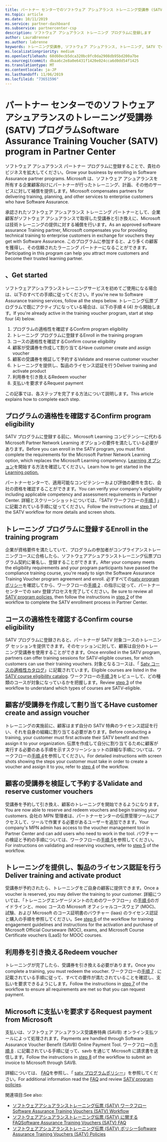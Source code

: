 ```yaml
---
title: パートナー センターでのソフトウェア アシュアランス トレーニング受講券 (SATV) プログラム | パートナー センター
ms.topic: article
ms.date: 10/11/2019
ms.service: partner-dashboard
ms.subservice: partnercenter-csp
description: ソフトウェア アシュアランス トレーニング プログラムに登録します
author: LauraBrenner
ms.author: labrenne
keywords: トレーニング受講券, ソフトウェア アシュアランス, トレーニング, SATV での登録, SATV
ms.localizationpriority: medium
ms.openlocfilehash: 60d60ecb5dca320bc0fc0da2908db95bd200a7be
ms.sourcegitcommit: dbaa6c2e8a0e6431f1420e024cca6d0dd54f1425
ms.translationtype: MT
ms.contentlocale: ja-JP
ms.lasthandoff: 11/06/2019
ms.locfileid: "73651596"
---
```

# <a name="software-assurance-training-voucher-satv-program-in-partner-center"></a><span data-ttu-id="a3e1b-104">パートナー センターでのソフトウェア アシュアランスのトレーニング受講券 (SATV) プログラム</span><span class="sxs-lookup"><span data-stu-id="a3e1b-104">Software Assurance Training Voucher (SATV) program in Partner Center</span></span>

<span data-ttu-id="a3e1b-105">ソフトウェア アシュアランス パートナー プログラムに登録することで、貴社のビジネスを拡大してください。</span><span class="sxs-lookup"><span data-stu-id="a3e1b-105">Grow your business by enrolling in Software Assurance partner programs.</span></span> <span data-ttu-id="a3e1b-106">Microsoft は、ソフトウェア アシュアランスを所有する企業顧客向けにパートナーが行ったトレーニング、計画、その他のサービスに対して補償を提供します。</span><span class="sxs-lookup"><span data-stu-id="a3e1b-106">Microsoft compensates partners for delivering training, planning, and other services to enterprise customers who have Software Assurance.</span></span> 

<span data-ttu-id="a3e1b-107">承認されたソフトウェア アシュアランス トレーニング パートナーとして、企業顧客がソフトウェア アシュアランスで取得した受講券と引き換えに、Microsoft は技術トレーニングの提供に対する補償を行います。</span><span class="sxs-lookup"><span data-stu-id="a3e1b-107">As an approved software assurance Training partner, Microsoft compensates you for providing technical training to enterprise customers in exchange for vouchers they get with Software Assurance.</span></span> <span data-ttu-id="a3e1b-108">このプログラムに参加すると、より多くの顧客を獲得し、その信頼されたラーニング パートナーになることができます。</span><span class="sxs-lookup"><span data-stu-id="a3e1b-108">Participating in this program can help you attract more customers and become their trusted learning partner.</span></span>

## <a name="get-started"></a><span data-ttu-id="a3e1b-109">、</span><span class="sxs-lookup"><span data-stu-id="a3e1b-109">Get started</span></span>

<span data-ttu-id="a3e1b-110">ソフトウェアアシュアランストレーニングサービスを初めてご使用になる場合は、以下のすべての手順に従ってください。</span><span class="sxs-lookup"><span data-stu-id="a3e1b-110">If you're new to Software Assurance training services, follow all the steps below.</span></span> <span data-ttu-id="a3e1b-111">トレーニング伝票プログラムで既にアクティブになっている場合は、以下の手順 4 (4) から開始します。</span><span class="sxs-lookup"><span data-stu-id="a3e1b-111">If you're already active in the training voucher program, start at step four (4) below.</span></span> 

1. <span data-ttu-id="a3e1b-112">プログラムの適格性を確認する</span><span class="sxs-lookup"><span data-stu-id="a3e1b-112">Confirm program eligibility</span></span>
2. <span data-ttu-id="a3e1b-113">トレーニング プログラムに登録する</span><span class="sxs-lookup"><span data-stu-id="a3e1b-113">Enroll in the training program</span></span>
3. <span data-ttu-id="a3e1b-114">コースの適格性を確認する</span><span class="sxs-lookup"><span data-stu-id="a3e1b-114">Confirm course eligibility</span></span>
4. <span data-ttu-id="a3e1b-115">顧客が受講券を作成して割り当てる</span><span class="sxs-lookup"><span data-stu-id="a3e1b-115">Have customer create and assign voucher</span></span>
5. <span data-ttu-id="a3e1b-116">顧客の受講券を検証して予約する</span><span class="sxs-lookup"><span data-stu-id="a3e1b-116">Validate and reserve customer voucher</span></span>
6. <span data-ttu-id="a3e1b-117">トレーニングを提供し、製品のライセンス認証を行う</span><span class="sxs-lookup"><span data-stu-id="a3e1b-117">Deliver training and activate product</span></span>
7. <span data-ttu-id="a3e1b-118">利用券を引き換える</span><span class="sxs-lookup"><span data-stu-id="a3e1b-118">Redeem voucher</span></span>
8. <span data-ttu-id="a3e1b-119">支払いを要求する</span><span class="sxs-lookup"><span data-stu-id="a3e1b-119">Request payment</span></span>

<span data-ttu-id="a3e1b-120">この記事では、各ステップを完了する方法について説明します。</span><span class="sxs-lookup"><span data-stu-id="a3e1b-120">This article explains how to complete each step.</span></span>

## <a name="confirm-program-eligibility"></a><span data-ttu-id="a3e1b-121">プログラムの適格性を確認する</span><span class="sxs-lookup"><span data-stu-id="a3e1b-121">Confirm program eligibility</span></span>

<span data-ttu-id="a3e1b-122">SATV プログラムに登録する前に、Microsoft Learning コンピテンシーに代わる Microsoft Partner Network Learning オプションの要件を満たしている必要があります。</span><span class="sxs-lookup"><span data-stu-id="a3e1b-122">Before you can enroll in the SATV program, you must first complete the requirements for the Microsoft Partner Network Learning option, which replaces the Microsoft Learning competency.</span></span> <span data-ttu-id="a3e1b-123">[Learning オプション](https://partner.microsoft.com/membership/learning-partners)を開始する方法を確認してください。</span><span class="sxs-lookup"><span data-stu-id="a3e1b-123">Learn how to get started in the [Learning option.](https://partner.microsoft.com/membership/learning-partners)</span></span>

<span data-ttu-id="a3e1b-124">パートナーセンターで、適用可能なコンピテンシーおよび評価の要件を含む、会社の資格を確認することができます。</span><span class="sxs-lookup"><span data-stu-id="a3e1b-124">You can verify your company's eligibility including applicable competency and assessment requirements in Partner Center.</span></span> <span data-ttu-id="a3e1b-125">詳細とスクリーンショットについては、「SATV ワークフローの[手順 1](https://query.prod.cms.rt.microsoft.com/cms/api/am/binary/RE3krfK) 」に記載されている手順に従ってください。</span><span class="sxs-lookup"><span data-stu-id="a3e1b-125">Follow the instructions at [step 1](https://query.prod.cms.rt.microsoft.com/cms/api/am/binary/RE3krfK) of the SATV workflow for more details and screen shots.</span></span>

## <a name="enroll-in-the-training-program"></a><span data-ttu-id="a3e1b-126">トレーニング プログラムに登録する</span><span class="sxs-lookup"><span data-stu-id="a3e1b-126">Enroll in the training program</span></span>

<span data-ttu-id="a3e1b-127">企業が資格要件を満たしていて、プログラムの参加者がコンプライアンストレーニングコースに合格したら、ソフトウェアアシュアランストレーニング伝票プログラム契約に署名し、登録することができます。</span><span class="sxs-lookup"><span data-stu-id="a3e1b-127">After your company meets the eligibility requirements and your program participants have passed the compliance training course, you're ready to sign the Software Assurance Training Voucher program agreement and enroll.</span></span> <span data-ttu-id="a3e1b-128">必ずすべての[satv program ポリシー](https://query.prod.cms.rt.microsoft.com/cms/api/am/binary/RE3koEP)を確認してから、ワークフローの[手順 2](https://query.prod.cms.rt.microsoft.com/cms/api/am/binary/RE3krfK) . の指示に従って、パートナーセンターでの satv 登録プロセスを完了してください。</span><span class="sxs-lookup"><span data-stu-id="a3e1b-128">Be sure to review all [SATV program policies](https://query.prod.cms.rt.microsoft.com/cms/api/am/binary/RE3koEP), then follow the instructions in [step 2](https://query.prod.cms.rt.microsoft.com/cms/api/am/binary/RE3krfK) of the workflow to complete the SATV enrollment process in Partner Center.</span></span>   


## <a name="confirm-course-eligibility"></a><span data-ttu-id="a3e1b-129">コースの適格性を確認する</span><span class="sxs-lookup"><span data-stu-id="a3e1b-129">Confirm course eligibility</span></span>
<span data-ttu-id="a3e1b-130">SATV プログラムに登録されると、パートナーが SATV 対象コースのトレーニング セッションを提供できます。そのセッションに対して、顧客は自分のトレーニング受講券を使用することができます。</span><span class="sxs-lookup"><span data-stu-id="a3e1b-130">Once enrolled in the SATV program, partners can offer training sessions for SATV-eligible courses, for which customers can use their training vouchers.</span></span> <span data-ttu-id="a3e1b-131">対象となるコースは、「 [Satv コースの適格性カタログ](http://savl-catalog.microsoft.com/)」に記載されています。</span><span class="sxs-lookup"><span data-stu-id="a3e1b-131">Eligible courses are listed in the [SATV course eligibility catalog](http://savl-catalog.microsoft.com/).</span></span> <span data-ttu-id="a3e1b-132">ワークフローの[手順 3](https://query.prod.cms.rt.microsoft.com/cms/api/am/binary/RE3krfK)をレビューして、どの種類のコースが対象になっているかを把握します。</span><span class="sxs-lookup"><span data-stu-id="a3e1b-132">Review [step 3](https://query.prod.cms.rt.microsoft.com/cms/api/am/binary/RE3krfK) of the workflow to understand which types of courses are SATV-eligible.</span></span>

## <a name="have-customer-create-and-assign-voucher"></a><span data-ttu-id="a3e1b-133">顧客が受講券を作成して割り当てる</span><span class="sxs-lookup"><span data-stu-id="a3e1b-133">Have customer create and assign voucher</span></span>

<span data-ttu-id="a3e1b-134">トレーニングの実施前に、顧客はまず自分の SATV 特典のライセンス認証を行い、それを自身の組織に割り当てる必要があります。</span><span class="sxs-lookup"><span data-stu-id="a3e1b-134">Before conducting a training, your customer must first activate their SATV benefit and then assign it to your organization.</span></span> <span data-ttu-id="a3e1b-135">伝票を作成して自分に割り当てるために顧客が実行する必要のある手順を示すスクリーンショットの詳細な手順については、ワークフローの[手順 4](https://query.prod.cms.rt.microsoft.com/cms/api/am/binary/RE3krfK)を参照してください。</span><span class="sxs-lookup"><span data-stu-id="a3e1b-135">For detailed instructions with screen shots showing the steps your customer must take in order to create a voucher and assign it to you, refer to [step 4](https://query.prod.cms.rt.microsoft.com/cms/api/am/binary/RE3krfK) of the workflow.</span></span>

## <a name="validate-and-reserve-customer-vouchers"></a><span data-ttu-id="a3e1b-136">顧客の受講券を検証して予約する</span><span class="sxs-lookup"><span data-stu-id="a3e1b-136">Validate and reserve customer vouchers</span></span>

<span data-ttu-id="a3e1b-137">受講券を予約して引き換え、顧客のトレーニングを開始できるようになります。</span><span class="sxs-lookup"><span data-stu-id="a3e1b-137">You are now able to reserve and redeem vouchers and begin training your customers.</span></span> <span data-ttu-id="a3e1b-138">会社の MPN 管理者は、パートナーセンターの伝票管理ツールにアクセスして、ツールで作業する必要があるユーザーを追加できます。</span><span class="sxs-lookup"><span data-stu-id="a3e1b-138">Your company's MPN admin has access to the voucher management tool in Partner Center and can add users who need to work in the tool.</span></span> <span data-ttu-id="a3e1b-139">バウチャーの検証と予約の手順については、ワークフローの[手順 5](https://query.prod.cms.rt.microsoft.com/cms/api/am/binary/RE3krfK)を参照してください。</span><span class="sxs-lookup"><span data-stu-id="a3e1b-139">For instructions on validating and reserving vouchers, refer to [step 5](https://query.prod.cms.rt.microsoft.com/cms/api/am/binary/RE3krfK) of the workflow.</span></span>

## <a name="deliver-training-and-activate-product"></a><span data-ttu-id="a3e1b-140">トレーニングを提供し、製品のライセンス認証を行う</span><span class="sxs-lookup"><span data-stu-id="a3e1b-140">Deliver training and activate product</span></span>

<span data-ttu-id="a3e1b-141">受講券が予約されたら、トレーニングをご自身の顧客に提供できます。</span><span class="sxs-lookup"><span data-stu-id="a3e1b-141">Once a voucher is reserved, you may deliver the training to your customer.</span></span> <span data-ttu-id="a3e1b-142">詳細については、「トレーニングエンゲージメントのためのワークフロー」の[手順 6](https://query.prod.cms.rt.microsoft.com/cms/api/am/binary/RE3krfK)のガイドラインと、mooc コースの Microsoft オフィシャルコースウェア (MOC)、試験、および Microsoft のコース証明書のバウチャー (laas) のライセンス認証と購入の手順を参照してください。</span><span class="sxs-lookup"><span data-stu-id="a3e1b-142">See [step 6](https://query.prod.cms.rt.microsoft.com/cms/api/am/binary/RE3krfK) of the workflow for training engagement guidelines and instructions for the activation and purchase of Microsoft Official Courseware (MOC), exams, and Microsoft Course Certificate vouchers (LaaS) for MOOC courses.</span></span>

## <a name="redeem-voucher"></a><span data-ttu-id="a3e1b-143">利用券を引き換える</span><span class="sxs-lookup"><span data-stu-id="a3e1b-143">Redeem voucher</span></span>

<span data-ttu-id="a3e1b-144">トレーニングが完了したら、受講券を引き換える必要があります。</span><span class="sxs-lookup"><span data-stu-id="a3e1b-144">Once you complete a training, you must redeem the voucher.</span></span> <span data-ttu-id="a3e1b-145">ワークフローの[手順 7](https://query.prod.cms.rt.microsoft.com/cms/api/am/binary/RE3krfK) . に記載されている手順に従って、すべての要件が満たされていることを確認し、支払いを要求できるようにします。</span><span class="sxs-lookup"><span data-stu-id="a3e1b-145">Follow the instructions in [step 7](https://query.prod.cms.rt.microsoft.com/cms/api/am/binary/RE3krfK) of the workflow to ensure all requirements are met so that you can request payment.</span></span> 


## <a name="request-payment-from-microsoft"></a><span data-ttu-id="a3e1b-146">Microsoft に支払いを要求する</span><span class="sxs-lookup"><span data-stu-id="a3e1b-146">Request payment from Microsoft</span></span>

<span data-ttu-id="a3e1b-147">支払いは、ソフトウェア アシュアランス受講券特典 (SAVB) オンライン支払ツールによって処理されます。</span><span class="sxs-lookup"><span data-stu-id="a3e1b-147">Payments are handled through Software Assurance Voucher Benefit (SAVB) Online Payment Tool.</span></span> <span data-ttu-id="a3e1b-148">ワークフローの[手順 8](https://query.prod.cms.rt.microsoft.com/cms/api/am/binary/RE3krfK) . に記載されている手順に従って、savb を通じて Microsoft に請求書を送信します。</span><span class="sxs-lookup"><span data-stu-id="a3e1b-148">Follow the instructions in [step 8](https://query.prod.cms.rt.microsoft.com/cms/api/am/binary/RE3krfK) of the workflow to submit an invoice to Microsoft through SAVB.</span></span> 

<span data-ttu-id="a3e1b-149">詳細については、 [FAQ](https://query.prod.cms.rt.microsoft.com/cms/api/am/binary/RE3kz5o)を参照し、「 [satv プログラムポリシー](https://query.prod.cms.rt.microsoft.com/cms/api/am/binary/RE3koEP)」を参照してください。</span><span class="sxs-lookup"><span data-stu-id="a3e1b-149">For additional information read the [FAQ](https://query.prod.cms.rt.microsoft.com/cms/api/am/binary/RE3kz5o) and review [SATV program policies](https://query.prod.cms.rt.microsoft.com/cms/api/am/binary/RE3koEP).</span></span>

<span data-ttu-id="a3e1b-150">関連項目:</span><span class="sxs-lookup"><span data-stu-id="a3e1b-150">See also:</span></span>

- [<span data-ttu-id="a3e1b-151">ソフトウェアアシュアランストレーニング伝票 (SATV) ワークフロー</span><span class="sxs-lookup"><span data-stu-id="a3e1b-151">Software Assurance Training Vouchers (SATV) Workflow</span></span>](https://query.prod.cms.rt.microsoft.com/cms/api/am/binary/RE3krfK)
- [<span data-ttu-id="a3e1b-152">ソフトウェアアシュアランストレーニング伝票 (SATV) に関する FAQ</span><span class="sxs-lookup"><span data-stu-id="a3e1b-152">Software Assurance Training Vouchers (SATV) FAQ</span></span>](https://query.prod.cms.rt.microsoft.com/cms/api/am/binary/RE3kz5o)
- [<span data-ttu-id="a3e1b-153">ソフトウェアアシュアランストレーニング伝票 (SATV) ポリシー</span><span class="sxs-lookup"><span data-stu-id="a3e1b-153">Software Assurance Training Vouchers (SATV) Policies</span></span>](https://query.prod.cms.rt.microsoft.com/cms/api/am/binary/RE3koEP)